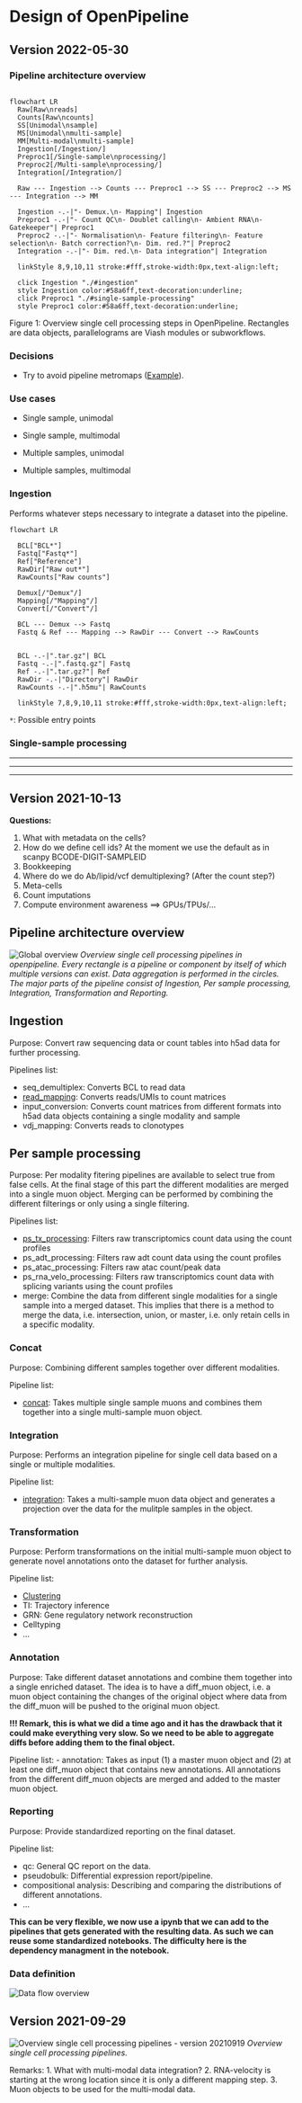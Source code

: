 Design of OpenPipeline
================

<!-- README.md is generated by running 'quarto render README.qmd' -->

## Version 2022-05-30

### Pipeline architecture overview

<div class="column-page">

<div id="fig-architecture">

<p>

``` mermaid

flowchart LR
  Raw[Raw\nreads]
  Counts[Raw\ncounts]
  SS[Unimodal\nsample]
  MS[Unimodal\nmulti-sample]
  MM[Multi-modal\nmulti-sample]
  Ingestion[/Ingestion/]
  Preproc1[/Single-sample\nprocessing/]
  Preproc2[/Multi-sample\nprocessing/]
  Integration[/Integration/]

  Raw --- Ingestion --> Counts --- Preproc1 --> SS --- Preproc2 --> MS --- Integration --> MM

  Ingestion -.-|"- Demux.\n- Mapping"| Ingestion
  Preproc1 -.-|"- Count QC\n- Doublet calling\n- Ambient RNA\n- Gatekeeper"| Preproc1
  Preproc2 -.-|"- Normalisation\n- Feature filtering\n- Feature selection\n- Batch correction?\n- Dim. red.?"| Preproc2
  Integration -.-|"- Dim. red.\n- Data integration"| Integration

  linkStyle 8,9,10,11 stroke:#fff,stroke-width:0px,text-align:left;

  click Ingestion "./#ingestion"
  style Ingestion color:#58a6ff,text-decoration:underline;
  click Preproc1 "./#single-sample-processing"
  style Preproc1 color:#58a6ff,text-decoration:underline;

```

</p>

Figure 1: Overview single cell processing steps in OpenPipeline.
Rectangles are data objects, parallelograms are Viash modules or
subworkflows.

</div>

</div>

### Decisions

-   Try to avoid pipeline metromaps
    ([Example](https://github.com/nf-core/rnaseq/blob/master/docs/images/nf-core-rnaseq_metro_map_grey.png)).

### Use cases

-   Single sample, unimodal

-   Single sample, multimodal

-   Multiple samples, unimodal

-   Multiple samples, multimodal

### Ingestion

Performs whatever steps necessary to integrate a dataset into the
pipeline.

<div class="column-page">

<div id="cell-handler-fake-div-1">

<p>

``` mermaid
flowchart LR

  BCL["BCL*"]
  Fastq["Fastq*"]
  Ref["Reference"]
  RawDir["Raw out*"]
  RawCounts["Raw counts"]

  Demux[/"Demux"/]
  Mapping[/"Mapping"/]
  Convert[/"Convert"/]

  BCL --- Demux --> Fastq
  Fastq & Ref --- Mapping --> RawDir --- Convert --> RawCounts


  BCL -.-|".tar.gz"| BCL
  Fastq -.-|".fastq.gz"| Fastq
  Ref -.-|".tar.gz?"| Ref
  RawDir -.-|"Directory"| RawDir
  RawCounts -.-|".h5mu"| RawCounts

  linkStyle 7,8,9,10,11 stroke:#fff,stroke-width:0px,text-align:left;
```

</p>

</div>

</div>

`*`: Possible entry points

### Single-sample processing

------------------------------------------------------------------------

------------------------------------------------------------------------

------------------------------------------------------------------------

## Version 2021-10-13

**Questions:**

1.  What with metadata on the cells?
2.  How do we define cell ids? At the moment we use the default as in
    scanpy BCODE-DIGIT-SAMPLEID
3.  Bookkeeping
4.  Where do we do Ab/lipid/vcf demultiplexing? (After the count step?)
5.  Meta-cells
6.  Count imputations
7.  Compute environment awareness ==\> GPUs/TPUs/…

## Pipeline architecture overview

![Global overview](figures/pipelines-target-p3.png) *Overview single
cell processing pipelines in openpipeline. Every rectangle is a pipeline
or component by itself of which multiple versions can exist. Data
aggregation is performed in the circles. The major parts of the pipeline
consist of Ingestion, Per sample processing, Integration, Transformation
and Reporting.*

## Ingestion

Purpose: Convert raw sequencing data or count tables into h5ad data for
further processing.

Pipelines list:

-   seq_demultiplex: Converts BCL to read data
-   [read_mapping](pipeline/read_mapping.md): Converts reads/UMIs to
    count matrices
-   input_conversion: Converts count matrices from different formats
    into h5ad data objects containing a single modality and sample
-   vdj_mapping: Converts reads to clonotypes

## Per sample processing

Purpose: Per modality fitering pipelines are available to select true
from false cells. At the final stage of this part the different
modalities are merged into a single muon object. Merging can be
performed by combining the different filterings or only using a single
filtering.

Pipelines list:

-   [ps_tx_processing](pipeline/ps_tx_processing.md): Filters raw
    transcriptomics count data using the count profiles
-   ps_adt_processing: Filters raw adt count data using the count
    profiles
-   ps_atac_processing: Filters raw atac count/peak data
-   ps_rna_velo_processing: Filters raw transcriptomics count data with
    splicing variants using the count profiles
-   merge: Combine the data from different single modalities for a
    single sample into a merged dataset. This implies that there is a
    method to merge the data, i.e. intersection, union, or master,
    i.e. only retain cells in a specific modality.

### Concat

Purpose: Combining different samples together over different modalities.

Pipeline list:

-   [concat](pipeline/concat.md): Takes multiple single sample muons and
    combines them together into a single multi-sample muon object.

### Integration

Purpose: Performs an integration pipeline for single cell data based on
a single or multiple modalities.

Pipeline list:

-   [integration](pipeline/integration.md): Takes a multi-sample muon
    data object and generates a projection over the data for the
    mulitple samples in the object.

### Transformation

Purpose: Perform transformations on the initial multi-sample muon object
to generate novel annotations onto the dataset for further analysis.

Pipeline list:

-   [Clustering](pipeline/clustering.md)
-   TI: Trajectory inference
-   GRN: Gene regulatory network reconstruction
-   Celltyping
-   …

### Annotation

Purpose: Take different dataset annotations and combine them together
into a single enriched dataset. The idea is to have a diff_muon object,
i.e. a muon object containing the changes of the original object where
data from the diff_muon will be pushed to the original muon object.

**!!! Remark, this is what we did a time ago and it has the drawback
that it could make everything very slow. So we need to be able to
aggregate diffs before adding them to the final object.**

Pipeline list: - annotation: Takes as input (1) a master muon object and
(2) at least one diff_muon object that contains new annotations. All
annotations from the different diff_muon objects are merged and added to
the master muon object.

### Reporting

Purpose: Provide standardized reporting on the final dataset.

Pipeline list:

-   qc: General QC report on the data.
-   pseudobulk: Differential expression report/pipeline.
-   compositional analysis: Describing and comparing the distributions
    of different annotations.
-   …

**This can be very flexible, we now use a ipynb that we can add to the
pipelines that gets generated with the resulting data. As such we can
reuse some standardized notebooks. The difficulty here is the dependency
managment in the notebook.**

### Data definition

![Data flow overview](figures/data-flow.png)

## Version 2021-09-29

![Overview single cell processing pipelines - version
20210919](figures/pipelines-target-p1.png) *Overview single cell
processing pipelines.*

Remarks: 1. What with multi-modal data integration? 2. RNA-velocity is
starting at the wrong location since it is only a different mapping
step. 3. Muon objects to be used for the multi-modal data.
